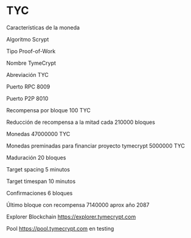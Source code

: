 # TYC


Características de la moneda


Algoritmo	Scrypt

Tipo	Proof-of-Work

Nombre	TymeCrypt

Abreviación	TYC

Puerto RPC 8009

Puerto P2P 	8010

Recompensa por bloque	100 TYC

Reducción de recompensa a la mitad cada	210000 bloques

Monedas	47000000 TYC

Monedas preminadas para financiar proyecto tymecrypt	5000000 TYC

Maduración	20 bloques

Target spacing	5 minutos

Target timespan	10 minutos

Confirmaciones	6 bloques

Último bloque con recompensa	7140000 aprox año 2087

Explorer Blockchain https://explorer.tymecrypt.com

Pool https://pool.tymecrypt.com en testing
